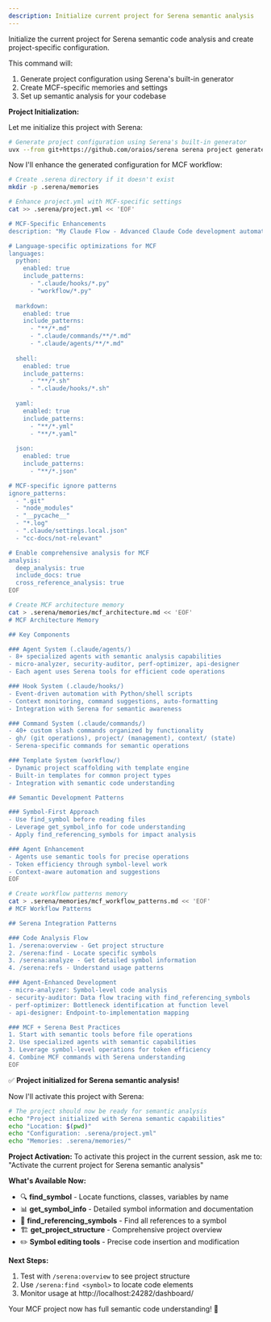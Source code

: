 ```yaml
---
description: Initialize current project for Serena semantic analysis
---
```


Initialize the current project for Serena semantic code analysis and create project-specific configuration.

This command will:
1. Generate project configuration using Serena's built-in generator
2. Create MCF-specific memories and settings
3. Set up semantic analysis for your codebase

**Project Initialization:**

Let me initialize this project with Serena:

```bash
# Generate project configuration using Serena's built-in generator
uvx --from git+https://github.com/oraios/serena serena project generate-yml
```

Now I'll enhance the generated configuration for MCF workflow:

```bash
# Create .serena directory if it doesn't exist
mkdir -p .serena/memories

# Enhance project.yml with MCF-specific settings
cat >> .serena/project.yml << 'EOF'

# MCF-Specific Enhancements
description: "My Claude Flow - Advanced Claude Code development automation with semantic analysis"

# Language-specific optimizations for MCF
languages:
  python:
    enabled: true
    include_patterns:
      - ".claude/hooks/*.py"
      - "workflow/*.py"
  
  markdown:
    enabled: true
    include_patterns:
      - "**/*.md"
      - ".claude/commands/**/*.md"
      - ".claude/agents/**/*.md"
  
  shell:
    enabled: true
    include_patterns:
      - "**/*.sh"
      - ".claude/hooks/*.sh"
  
  yaml:
    enabled: true
    include_patterns:
      - "**/*.yml"
      - "**/*.yaml"
  
  json:
    enabled: true
    include_patterns:
      - "**/*.json"

# MCF-specific ignore patterns
ignore_patterns:
  - ".git"
  - "node_modules"
  - "__pycache__"
  - "*.log"
  - ".claude/settings.local.json"
  - "cc-docs/not-relevant"

# Enable comprehensive analysis for MCF
analysis:
  deep_analysis: true
  include_docs: true
  cross_reference_analysis: true
EOF

# Create MCF architecture memory
cat > .serena/memories/mcf_architecture.md << 'EOF'
# MCF Architecture Memory

## Key Components

### Agent System (.claude/agents/)
- 8+ specialized agents with semantic analysis capabilities
- micro-analyzer, security-auditor, perf-optimizer, api-designer
- Each agent uses Serena tools for efficient code operations

### Hook System (.claude/hooks/)
- Event-driven automation with Python/shell scripts
- Context monitoring, command suggestions, auto-formatting
- Integration with Serena for semantic awareness

### Command System (.claude/commands/)
- 40+ custom slash commands organized by functionality
- gh/ (git operations), project/ (management), context/ (state)
- Serena-specific commands for semantic operations

### Template System (workflow/)
- Dynamic project scaffolding with template engine
- Built-in templates for common project types
- Integration with semantic code understanding

## Semantic Development Patterns

### Symbol-First Approach
- Use find_symbol before reading files
- Leverage get_symbol_info for code understanding
- Apply find_referencing_symbols for impact analysis

### Agent Enhancement
- Agents use semantic tools for precise operations
- Token efficiency through symbol-level work
- Context-aware automation and suggestions
EOF

# Create workflow patterns memory
cat > .serena/memories/mcf_workflow_patterns.md << 'EOF'
# MCF Workflow Patterns

## Serena Integration Patterns

### Code Analysis Flow
1. /serena:overview - Get project structure
2. /serena:find - Locate specific symbols
3. /serena:analyze - Get detailed symbol information
4. /serena:refs - Understand usage patterns

### Agent-Enhanced Development
- micro-analyzer: Symbol-level code analysis
- security-auditor: Data flow tracing with find_referencing_symbols
- perf-optimizer: Bottleneck identification at function level
- api-designer: Endpoint-to-implementation mapping

### MCF + Serena Best Practices
1. Start with semantic tools before file operations
2. Use specialized agents with semantic capabilities
3. Leverage symbol-level operations for token efficiency
4. Combine MCF commands with Serena understanding
EOF
```

✅ **Project initialized for Serena semantic analysis!**

Now I'll activate this project with Serena:

```bash
# The project should now be ready for semantic analysis
echo "Project initialized with Serena semantic capabilities"
echo "Location: $(pwd)"
echo "Configuration: .serena/project.yml"
echo "Memories: .serena/memories/"
```

**Project Activation:**
To activate this project in the current session, ask me to:
"Activate the current project for Serena semantic analysis"

**What's Available Now:**
- 🔍 **find_symbol** - Locate functions, classes, variables by name
- 📊 **get_symbol_info** - Detailed symbol information and documentation  
- 🔗 **find_referencing_symbols** - Find all references to a symbol
- 🏗️ **get_project_structure** - Comprehensive project overview
- ✏️ **Symbol editing tools** - Precise code insertion and modification

**Next Steps:**
1. Test with `/serena:overview` to see project structure
2. Use `/serena:find <symbol>` to locate code elements
3. Monitor usage at http://localhost:24282/dashboard/

Your MCF project now has full semantic code understanding! 🚀
